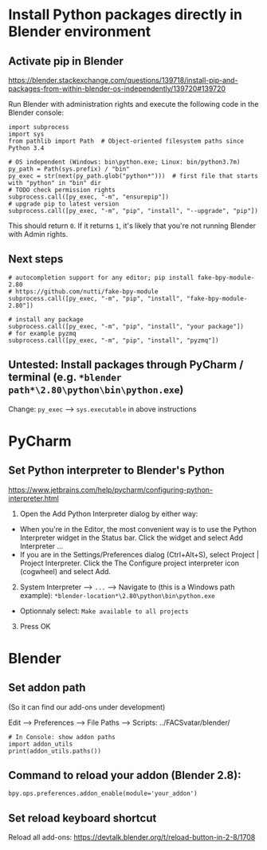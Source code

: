 # Install Python packages directly in Blender environment
## Activate pip in Blender
https://blender.stackexchange.com/questions/139718/install-pip-and-packages-from-within-blender-os-independently/139720#139720

Run Blender with administration rights and execute the following code in the Blender console:
```
import subprocess
import sys
from pathlib import Path  # Object-oriented filesystem paths since Python 3.4

# OS independent (Windows: bin\python.exe; Linux: bin/python3.7m)
py_path = Path(sys.prefix) / "bin"
py_exec = str(next(py_path.glob("python*")))  # first file that starts with "python" in "bin" dir
# TODO check permission rights
subprocess.call([py_exec, "-m", "ensurepip"])
# upgrade pip to latest version
subprocess.call([py_exec, "-m", "pip", "install", "--upgrade", "pip"])
```
This should return `0`. If it returns `1`, it's likely that you're not running Blender with Admin rights.

## Next steps
```
# autocompletion support for any editor; pip install fake-bpy-module-2.80
# https://github.com/nutti/fake-bpy-module
subprocess.call([py_exec, "-m", "pip", "install", "fake-bpy-module-2.80"])

# install any package
subprocess.call([py_exec, "-m", "pip", "install", "your package"])
# for example pyzmq
subprocess.call([py_exec, "-m", "pip", "install", "pyzmq"])
```

## Untested: Install packages through PyCharm / terminal (e.g. `*blender path*\2.80\python\bin\python.exe`)
Change: `py_exec` --> `sys.executable` in above instructions



# PyCharm
## Set Python interpreter to Blender's Python
https://www.jetbrains.com/help/pycharm/configuring-python-interpreter.html

1. Open the Add Python Interpreter dialog by either way:
  - When you're in the Editor, the most convenient way is to use the Python Interpreter widget in the Status bar. Click the widget and select Add Interpreter ...
  - If you are in the Settings/Preferences dialog (Ctrl+Alt+S), select Project <project name> | Project Interpreter. Click the The Configure project interpreter icon (cogwheel) and select Add.
  
2. System Interpreter --> `...` --> Navigate to (this is a Windows path example): `*blender-location*\2.80\python\bin\python.exe`
  - Optionnaly select: `Make available to all projects`
3. Press OK



# Blender
## Set addon path
(So it can find our add-ons under development)

Edit --> Preferences --> File Paths --> Scripts: ../FACSvatar/blender/

```
# In Console: show addon paths
import addon_utils
print(addon_utils.paths())
```

## Command to reload your addon (Blender 2.8):
`bpy.ops.preferences.addon_enable(module='your_addon')`

## Set reload keyboard shortcut
Reload all add-ons: https://devtalk.blender.org/t/reload-button-in-2-8/1708
